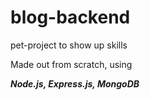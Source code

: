 # blog-backend
pet-project to show up skills

Made out from scratch, using 

***Node.js, Express.js, MongoDB***

